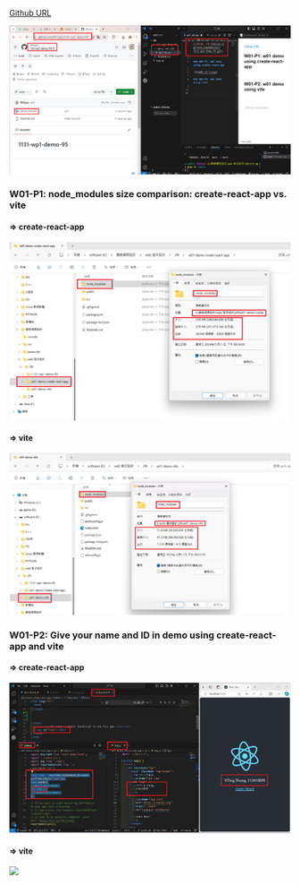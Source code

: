[Github  URL](https://github.com/0812zyt/1131-wp1-demo-95.git)

![](w01-p0.png)

### W01-P1: node_modules size comparison: create-react-app vs. vite


#### => create-react-app
![](w01-p1-1.png)


#### => vite

![](w01-p1-2.png)

### W01-P2: Give your name and ID in demo using create-react-app and vite
 
#### => create-react-app
 
![](w01-p2-1.png)
 
#### => vite
 
![](w01-p2-2.png)

